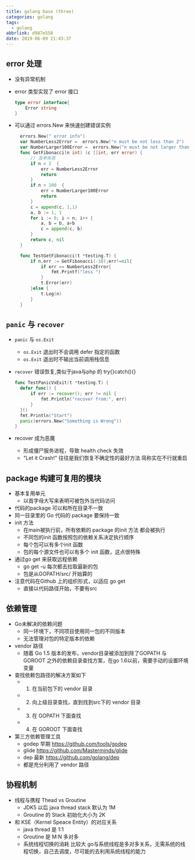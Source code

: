 ```yaml
---
title: golang base (three)
categories: golang
tags:
  - golang
abbrlink: d987e558
date: 2019-06-09 21:43:37
---
```

## error 处理

- 没有异常机制
- error 类型实现了 error 接口
  
  ```go
  type error interface{
      Error string
  }
  ```

- 可以通过 errors.New 来快速创建错误实例
  
  ```go
    errors.New(" error info")
    var NumberLess2Error =  errors.New("n must be not less than 2")
    var NumberLarger100Error =  errors.New("n must be not larger than 100")
    func GetFibonacci(n int) (c []int, err error) {
        // 及早失败
        if n < 2  {
            err = NumberLess2Error
            return
        }
        if n > 100  {
            err = NumberLarger100Error
            return
        }
        c = append(c, 1,1)
        a, b := 1, 1
        for i := 0; i < n; i++ {
            a, b = b, a+b
            c = append(c, b)
        }
        return c, nil
    }

    func TestGetFibonacci(t *testing.T) {
        if n,err := GetFibonacci(-10);err!=nil{
            if err == NumberLess2Error{
                fmt.Printf("less ")
            }
            t.Error(err)
        }else {
            t.Log(n)
        }
    }
  ```

## `panic` 与 `recover`

- `panic` 与 `os.Exit`
  - `os.Exit` 退出时不会调用 defer 指定的函数
  - `os.Exit` 退出时不输出当前调用栈信息

- `recover` 错误恢复,类似于java与php 的 try{}catch(){}
  ```go
  func TestPanicVxExit(t *testing.T) {
	defer func() {
		if err := recover(); err != nil {
			fmt.Println("recover from:", err)
		}
	}()
	fmt.Println("Start")
	panic(errors.New("Something is Wrong"))
  }
  ```
- recover 成为恶魔
  - 形成僵尸服务进程，导致  health check 失效
  - "Let it Crash!" 往往是我们恢复不确定性的最好方法 简称实在不行就重启

## package 构建可复用的模块

- 基本复用单元
  - 以首字母大写来表明可被包外当代码访问
- 代码的package 可以和所在目录不一致
- 同一目录里的 Go 代码的 package 要保持一致
- init 方法
  - 在main被执行前，所有依赖的 package 的init 方法 都会被执行
  - 不同包的init 函数按照包的依赖关系决定执行顺序
  - 每个包可以有多个init 函数
  - 包的每个源文件也可以有多个 init 函数，这点很特殊
- 通过go get 来获取远程依赖
  - go get -u 每次都去拉取最新的包
  - 包是从GOPATH/src/ 开始算的 
- 注意代码在Github 上的组织形式，以适应 go get
  - 直接以代码路径开始，不要有src

## 依赖管理

- Go未解决的依赖问题
  - 同一环境下，不同项目使用同一包的不同版本
  - 无法管理对包的特定版本的依赖 
- vendor 路径
  - 随着 Go 1.5 版本的发布，vendor目录被添加到除了GOPATH 与 GOROOT 之外的依赖目录查找方案，在go 1.6以前，需要手动的设置环境变量
- 查找依赖包路径的解决方案如下
  - 1. 在当前包下的 vendor 目录
  - 2. 向上级目录查找，直到找到src下的 vendor 目录
  - 3. 在 GOPATH 下面查找
  - 4. 在 GOROOT 下面查找
- 第三方依赖管理工具
  - godep 早期 https://github.com/tools/godep
  - glide https://github.com/Masterminds/glide
  - dep 最新 https://github.com/golang/dep
  - 都是充分利用了 vendor 路径

## 协程机制

- 线程与携程 Thead vs Groutine
  - JDK5 以后 java thread stack 默认为 1M
  - Groutine 的 Stack 初始化大小为 2K
- 和 KSE（Kernel Speace Entity）的对应关系
  -  java thread 是 1:1
  -  Groutine 是 M:N 多对多
  -  系统线程切换的消耗 比较大 go与系统线程是多对多关系，无需系统的线程切换，自己去调度，尽可能的去利用系统线程的能力